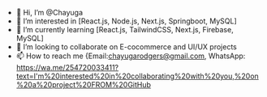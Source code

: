 - 👋 Hi, I’m @Chayuga
- 👀 I’m interested in [React.js, Node.js, Next.js, Springboot, MySQL] 
- 🌱 I’m currently learning [React.js, TailwindCSS, Next.js, Firebase, MySQL]
- 💞️ I’m looking to collaborate on E-cocommerce and UI/UX projects
- 📫 How to reach me {Email:chayugarodgers@gmail.com, WhatsApp: https://wa.me/254720033411?text=I'm%20interested%20in%20collaborating%20with%20you,%20on%20a%20project%20FROM%20GitHub

<!---
Chayuga/Chayuga is a ✨ special ✨ repository because its `README.md` (this file) appears on your GitHub profile.
You can click the Preview link to take a look at your changes.
--->

